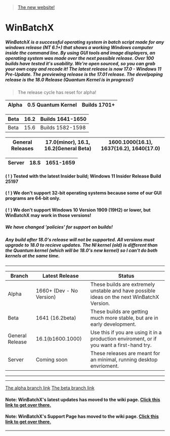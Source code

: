 > [The new website!](https://sites.google.com/view/winbatchx/home)

# WinBatchX
##### WinBatchX is a successful operating system in batch script made for any windows release (NT 6.1+) that shows a working Windows computer inside the command line. By using GUI tools and image displayers, an operating system was made over the next possible release. Over 100 builds have tested it's usability. We're open sourced, so you can grab your own copy and recode it! The latest release is now 17.0 - Windows 11 Pre-Update. The previewing release is the 17.01 release. The develpoping release is the 18.0 Release (Quantum Kernel is in progress!)

> The release cycle has reset for alpha!

Alpha | 0.5 Quantum Kernel | Builds 1701+
-|-|-

Beta | 16.2 | Builds 1641-1650
-|-|-
Beta | 15.6 | Builds 1582-1598


General Releases | 17.0(minor), 16.1, 16.2(General Beta) | 1600.1000(16.1), 1637(16.2), 1640(17.0)
-|-|-

Server | 18.S | 1651-1659
-|-|-

#### ( ! ) Tested with the latest Insider build; Windows 11 Insider Release Build 25197
#### ( ! ) We don't support 32-bit operating systems because some of our GUI programs are 64-bit only.
#### ( ! ) We don't support Windows 10 Version 1909 (19H2) or lower, but WinBatchX may work in those versions!

##### We have changed 'policies' for support on builds!
##### Any build after 18.0's release will not be supported. All versions must upgrade to 18.0 to recieve updates. The NI kernel (old) is different than the Quantum kernel (which will be 18.0's new kernel) so I can't do both kernels at the same time.


***
Branch | Latest Release | Status
-|-|-
Alpha | 1660+ (Dev - No Version) | These builds are extremely unstable and have possible ideas on the next WinBatchX Version.
Beta | 1641 (16.2beta) | These builds are getting much more stable, but are in early development.
General Release | 16.1(b1600.1000) | Use this if you are using it in a production enviroment, or if you want a first-hand try.
Server | Coming soon | These releases are meant for an minimal, running desktop envrioment.
***


***

[The alpha branch link](https://github.com/bes-ptah/WinBatchX/tree/alpha)
[The beta branch link](https://github.com/bes-ptah/WinBatchX/tree/beta)
#### Note: WinBatchX's latest updates has moved to the wiki page. [Click this link to get over there.](https://github.com/bes-ptah/WinBatchX/wiki)
#### Note: WinBatchX's Support Page has moved to the wiki page. [Click this link to get over there.](https://github.com/bes-ptah/WinBatchX/wiki/Support-Page)






***







